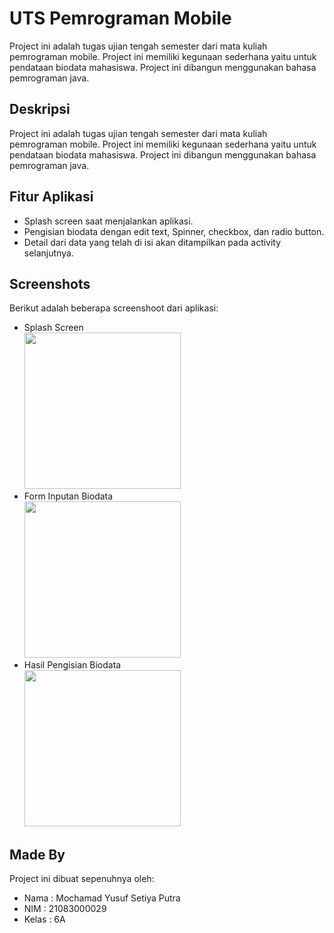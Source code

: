 
# UTS Pemrograman Mobile 
Project ini adalah tugas ujian tengah semester dari mata kuliah pemrograman mobile. Project ini memiliki kegunaan sederhana yaitu untuk pendataan biodata mahasiswa. Project ini dibangun menggunakan bahasa pemrograman java.



## Deskripsi
Project ini adalah tugas ujian tengah semester dari mata kuliah pemrograman mobile. Project ini memiliki kegunaan sederhana yaitu untuk pendataan biodata mahasiswa. Project ini dibangun menggunakan bahasa pemrograman java.



## Fitur Aplikasi

- Splash screen saat menjalankan aplikasi.
- Pengisian biodata dengan edit text, Spinner, checkbox, dan radio button.
- Detail dari data yang telah di isi akan ditampilkan pada activity selanjutnya.



## Screenshots
Berikut adalah beberapa screenshoot dari aplikasi:
- Splash Screen<br>
<img src="https://github.com/yusufsetiya/UTSmobileProgramming/assets/72720312/8121b566-6a87-4ac0-ba67-0551dd241923" width="250"><br>
- Form Inputan Biodata<br>
<img src="https://github.com/yusufsetiya/UTSmobileProgramming/assets/72720312/5b3a9a19-8331-4f40-843b-5b77fadd3b59" width="250"><br>
- Hasil Pengisian Biodata<br>
<img src="https://github.com/yusufsetiya/UTSmobileProgramming/assets/72720312/1007aeda-c9f4-4cd3-bccf-8efd6f81e454" width="250"><br>


## Made By

Project ini dibuat sepenuhnya oleh:

- Nama : Mochamad Yusuf Setiya Putra
- NIM : 21083000029
- Kelas : 6A


